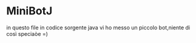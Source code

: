 # MiniBotJ

in questo file in codice sorgente java vi ho messo un piccolo bot,niente di così speciaòe =)
